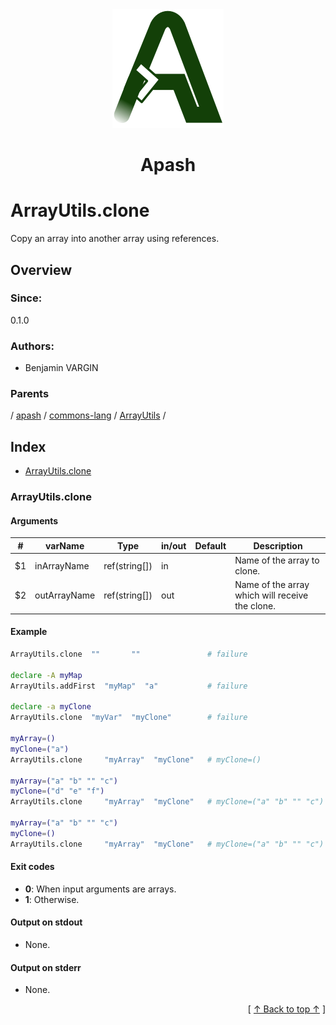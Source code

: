 
<div align='center' id='apash-top'>
  <a href='https://github.com/hastec-fr/apash'>
    <img alt='apash-logo' src='../../../../../../../assets/apash-logo.svg'/>
  </a>

  # Apash
</div>

# ArrayUtils.clone

Copy an array into another array using references.

## Overview

### Since:
0.1.0

### Authors:
* Benjamin VARGIN

### Parents
<!-- apash.parentBegin -->
[](../../../../.md) / [apash](../../../apash.md) / [commons-lang](../../commons-lang.md) / [ArrayUtils](../ArrayUtils.md) / 
<!-- apash.parentEnd -->

## Index

* [ArrayUtils.clone](#arrayutilsclone)

### ArrayUtils.clone

#### Arguments
| #      | varName        | Type          | in/out   | Default    | Description                          |
|--------|----------------|---------------|----------|------------|--------------------------------------|
| $1     | inArrayName    | ref(string[]) | in       |            | Name of the array to clone.          |
| $2     | outArrayName   | ref(string[]) | out      |            | Name of the array which will receive the clone.|

#### Example
```bash
ArrayUtils.clone  ""       ""               # failure

declare -A myMap
ArrayUtils.addFirst  "myMap"  "a"           # failure

declare -a myClone
ArrayUtils.clone  "myVar"  "myClone"        # failure

myArray=()
myClone=("a")
ArrayUtils.clone     "myArray"  "myClone"   # myClone=()

myArray=("a" "b" "" "c")
myClone=("d" "e" "f")
ArrayUtils.clone     "myArray"  "myClone"   # myClone=("a" "b" "" "c")

myArray=("a" "b" "" "c")
myClone=()
ArrayUtils.clone     "myArray"  "myClone"   # myClone=("a" "b" "" "c")
```

#### Exit codes

* **0**: When input arguments are arrays.
* **1**: Otherwise.

#### Output on stdout

* None.

#### Output on stderr

* None.


  <div align='right'>[ <a href='#apash-top'>↑ Back to top ↑</a> ]</div>


